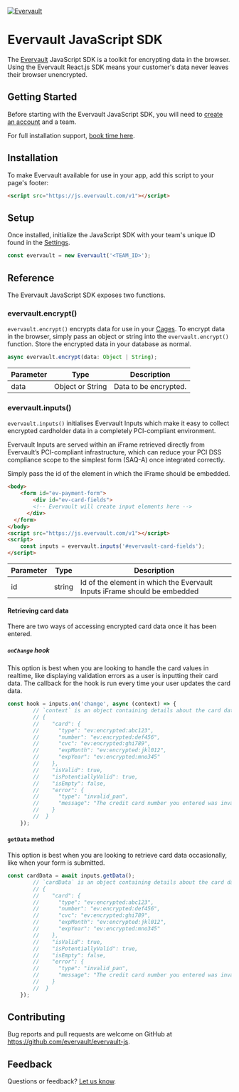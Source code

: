 [![Evervault](https://evervault.com/evervault.svg)](https://evervault.com/)

# Evervault JavaScript SDK

The [Evervault](https://evervault.com) JavaScript SDK is a toolkit for encrypting data in the browser. Using the Evervault React.js SDK means your customer's data never leaves their browser unencrypted.

## Getting Started

Before starting with the Evervault JavaScript SDK, you will need to [create an account](https://app.evervault.com/register) and a team.

For full installation support, [book time here](https://calendly.com/evervault/cages-onboarding).

## Installation

To make Evervault available for use in your app, add this script to your page's footer:

```html
<script src="https://js.evervault.com/v1"></script>
```
## Setup

Once installed, initialize the JavaScript SDK with your team's unique ID found in the [Settings](https://app.evervault.com/settings).

```js
const evervault = new Evervault('<TEAM_ID>');
```


## Reference

The Evervault JavaScript SDK exposes two functions.

### evervault.encrypt()

`evervault.encrypt()` encrypts data for use in your [Cages](https://docs.evervault.com/tutorial). To encrypt data in the browser, simply pass an object or string into the `evervault.encrypt()` function. Store the encrypted data in your database as normal.

```javascript
async evervault.encrypt(data: Object | String);
```

| Parameter | Type | Description |
| --------- | ---- | ----------- |
| data | Object or String | Data to be encrypted. |

### evervault.inputs()

`evervault.inputs()` initialises Evervault Inputs which make it easy to collect encrypted cardholder data in a completely PCI-compliant environment.

Evervault Inputs are served within an iFrame retrieved directly from Evervault’s PCI-compliant infrastructure, which can reduce your PCI DSS compliance scope to the simplest form (SAQ-A) once integrated correctly.

Simply pass the id of the element in which the iFrame should be embedded.

```html
<body>
	<form id="ev-payment-form">
		<div id="ev-card-fields">
	    <!-- Evervault will create input elements here -->
	  </div>
  </form>
</body>
<script src="https://js.evervault.com/v1"></script>
<script>
	const inputs = evervault.inputs('#evervault-card-fields');
</script>
```

| Parameter | Type | Description |
| --------- | ---- | ----------- |
| id | string | Id of the element in which the Evervault Inputs iFrame should be embedded |

#### Retrieving card data

There are two ways of accessing encrypted card data once it has been entered. 

##### `onChange` hook

This option is best when you are looking to handle the card values in realtime, like displaying validation errors as a user is inputting their card data. The callback for the hook is run every time your user updates the card data.

``` javascript
const hook = inputs.on('change', async (context) => {
		// `context` is an object containing details about the card data your user has entered
		// {
		//    "card": {
		//      "type": "ev:encrypted:abc123",
		//      "number": "ev:encrypted:def456",
		//      "cvc": "ev:encrypted:ghi789",
		//      "expMonth": "ev:encrypted:jkl012",
		//      "expYear": "ev:encrypted:mno345"
		//    },
		//    "isValid": true,
		//    "isPotentiallyValid": true,
		//    "isEmpty": false,  
		//    "error": {
		//      "type": "invalid_pan",
		//      "message": "The credit card number you entered was invalid"
		//    }
		//	}
	});
```

#### `getData` method

This option is best when you are looking to retrieve card data occasionally, like when your form is submitted.

``` javascript
const cardData = await inputs.getData();
		// `cardData` is an object containing details about the card data your user has entered
		// {
		//    "card": {
		//      "type": "ev:encrypted:abc123",
		//      "number": "ev:encrypted:def456",
		//      "cvc": "ev:encrypted:ghi789",
		//      "expMonth": "ev:encrypted:jkl012",
		//      "expYear": "ev:encrypted:mno345"
		//    },
		//    "isValid": true,
		//    "isPotentiallyValid": true,
		//    "isEmpty": false,  
		//    "error": {
		//      "type": "invalid_pan",
		//      "message": "The credit card number you entered was invalid"
		//    }
		//	}
	});
  ```

## Contributing

Bug reports and pull requests are welcome on GitHub at https://github.com/evervault/evervault-js.

## Feedback

Questions or feedback? [Let us know](mailto:support@evervault.com).
